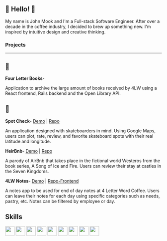 
## 👋 Hello! 👋

My name is John Mook and I'm a Full-stack Software Engineer. After over a decade in the coffee industry, I decided to brew up something new. I'm inspired by intuitive design and creative thinking.

### Projects
<hr>

## 🌱

__Four Letter Books__-

Application to archive the large amount of books received by 4LW using a React frontend, Rails backend and the Open Library API.

## 🌳

__Spot Check__-
<a href="https://www.youtube.com/watch?v=QobCGprINfw&t=8s" >Demo</a> | <a href="https://github.com/jedwardmook/spot-check-app">Repo</a>

An application designed with skateboarders in mind. Using Google Maps, users can plot, rate, review, and favorite skateboard spots with their real latitude and longitude. 

__HeirBnb__-
<a href="https://www.youtube.com/watch?v=TOzLQ-lzTz8&t=4s" >Demo</a> | <a href="https://github.com/jedwardmook/phase-4-project">Repo</a>

A parody of AirBnb that takes place in the fictional world Westeros from the book series, A Song of Ice and Fire. Users can review their stay at castles in the Seven Kingdoms.

__4LW Notes__-
<a href="https://www.youtube.com/watch?v=--u0uSF--3I&t=13s" >Demo</a> | <a href="https://github.com/jedwardmook/phase-3-sinatra-react-project-frontend">Repo-Frontend</a>

A notes app to be used for end of day notes at 4 Letter Word Coffee. Users can leave their notes for each day using specific categories such as needs, pastry, etc. Notes can be filtered by employee or day.




## Skills
<div>
<img width="30px" src="https://cdn.jsdelivr.net/gh/devicons/devicon/icons/html5/html5-original.svg" />
<img width="30px" src="https://cdn.jsdelivr.net/gh/devicons/devicon/icons/css3/css3-plain.svg" />
<img width="30px" src="https://cdn.jsdelivr.net/gh/devicons/devicon/icons/javascript/javascript-plain.svg" />
<img width="30px" src="https://cdn.jsdelivr.net/gh/devicons/devicon/icons/react/react-original.svg" />
<img width="30px" src="https://cdn.jsdelivr.net/gh/devicons/devicon/icons/ruby/ruby-plain.svg" />
<img width="30px" src="https://cdn.jsdelivr.net/gh/devicons/devicon/icons/rails/rails-plain.svg" />
<img width="30px" src="https://cdn.jsdelivr.net/gh/devicons/devicon/icons/sass/sass-original.svg" />
<img width="30px" src="https://cdn.jsdelivr.net/gh/devicons/devicon/icons/illustrator/illustrator-line.svg" />
<img width="30px" src="https://cdn.jsdelivr.net/gh/devicons/devicon/icons/photoshop/photoshop-line.svg" />
</div>

<!--
**jedwardmook/jedwardmook** is a ✨ _special_ ✨ repository because its `README.md` (this file) appears on your GitHub profile.

Here are some ideas to get you started:

- 🔭 I’m currently working on ...
- 🌱 I’m currently learning ...
- 👯 I’m looking to collaborate on ...
- 🤔 I’m looking for help with ...
- 💬 Ask me about ...
- 📫 How to reach me: ...
- 😄 Pronouns: ...
- ⚡ Fun fact: ...
-->
